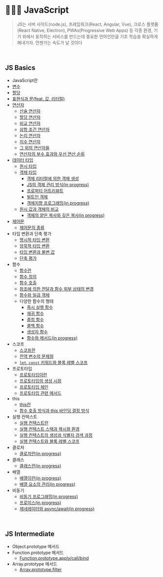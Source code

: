 # 🏃🏻‍♂️ JavaScript

> JS는 서버 사이드(node.js), 프레임워크(React, Angular, Vue), 크로스 플랫폼(React Native, Electron), PWAs(Progressive Web Apps) 등 각종 환경, 기기 위에서 동작하는 서비스를 만드는데 중요한 언어인만큼 기초 학습을 확실하게 해내가자. 언젠가는 속도가 날 것이다

<br>

## JS Basics

- JavaScript란
- [변수](https://github.com/jacenam/WIL-archive/blob/main/Web-Development/JS/JS-Basics/01-Variable/variable.md)
- [할당](https://github.com/jacenam/WIL-archive/blob/main/Web-Development/JS/JS-Basics/02-Assignmnet/assignment.md)
- [표현식과 문(feat. 값, 리터럴)](https://github.com/jacenam/WIL-archive/blob/main/Web-Development/JS/JS-Basics/03-Expression/expression.md)
- [연산자](https://github.com/jacenam/WIL-archive/blob/main/Web-Development/JS/JS-Basics/04-Operator/01-operator-intro.md)
  - [산술 연산자](https://github.com/jacenam/WIL-archive/blob/main/Web-Development/JS/JS-Basics/04-Operator/02-arithmetic-operator.md)
  - [할당 연산자](https://github.com/jacenam/WIL-archive/blob/main/Web-Development/JS/JS-Basics/04-Operator/03-assignment-operator.md)
  - [비교 연산자](https://github.com/jacenam/WIL-archive/blob/main/Web-Development/JS/JS-Basics/04-Operator/04-comparison-operator.md)
  - [삼항 조건 연산자](https://github.com/jacenam/WIL-archive/blob/main/Web-Development/JS/JS-Basics/04-Operator/05-ternary-operator.md)
  - [논리 연산자](https://github.com/jacenam/WIL-archive/blob/main/Web-Development/JS/JS-Basics/04-Operator/06-logical-operator.md)
  - [지수 연산자](https://github.com/jacenam/WIL-archive/blob/main/Web-Development/JS/JS-Basics/04-Operator/07-exponentiation-operator.md)
  - [그 외의 연산자들](https://github.com/jacenam/WIL-archive/blob/main/Web-Development/JS/JS-Basics/04-Operator/08-other-operators.md)
  - [연산자의 부수 효과와 우선 연산 순위](https://github.com/jacenam/WIL-archive/blob/main/Web-Development/JS/JS-Basics/04-Operator/09-operator-after-effect.md)
- [데이터 타입](https://github.com/jacenam/WIL-archive/blob/main/Web-Development/JS/JS-Basics/05-Data-Type/01-data-type.md)
  - [원시 타입](https://github.com/jacenam/WIL-archive/blob/main/Web-Development/JS/JS-Basics/05-Data-Type/02-primitive-type.md)
  - [객체 타입](https://github.com/jacenam/WIL-archive/blob/main/Web-Development/JS/JS-Basics/05-Data-Type/03-object-type.md)
    - [객체 리터럴에 의한 객체 생성](https://github.com/jacenam/WIL-archive/blob/main/Web-Development/JS/JS-Basics/05-Data-Type/03.1-object-literal.md)
    - [JS의 객체 관리 방식(in progress)](https://github.com/jacenam/WIL-archive/blob/main/Web-Development/JS/JS-Basics/05-Data-Type/03.2-js-object.md)
    - [프로퍼티 어트리뷰트](https://github.com/jacenam/WIL-archive/blob/main/Web-Development/JS/JS-Basics/05-Data-Type/03.3-property-attribute.md)
    - [빌트인 객체](https://github.com/jacenam/WIL-archive/blob/main/Web-Development/JS/JS-Basics/05-Data-Type/03.4-built-in--object.md)
    - [객체지향 프로그래밍(in progress)](https://github.com/jacenam/WIL-archive/blob/main/Web-Development/JS/JS-Basics/05-Data-Type/03.5-object-oriented-programming.md)
  - [원시 값과 객체의 비교](https://github.com/jacenam/WIL-archive/blob/main/Web-Development/JS/JS-Basics/05-Data-Type/04-primitive-object-comparison.md)
    - [객체의 얕은 복사와 깊은 복사(in progress)](https://github.com/jacenam/WIL-archive/blob/main/Web-Development/JS/JS-Basics/05-Data-Type/04.1-shallow-deep-copy.md)
- [제어문](https://github.com/jacenam/WIL-archive/blob/main/Web-Development/JS/JS-Basics/06-Control-Flow/01-control-flow-statement--intro.md)
  - [제어문의 종류](https://github.com/jacenam/WIL-archive/blob/main/Web-Development/JS/JS-Basics/06-Control-Flow/02-control-flow-statements.md)
- 타입 변환과 단축 평가
  - [명시적 타입 변환](https://github.com/jacenam/WIL-archive/blob/main/Web-Development/JS/JS-Basics/07-Coercion-Short-Circuit/01-explicit-coercion.md)
  - [암묵적 타입 변환](https://github.com/jacenam/WIL-archive/blob/main/Web-Development/JS/JS-Basics/07-Coercion-Short-Circuit/02-implicit-coercion.md)
  - [타입 변환과 불변 값](https://github.com/jacenam/WIL-archive/blob/main/Web-Development/JS/JS-Basics/07-Coercion-Short-Circuit/03-type-casting.md)
  - [단축 평가](https://github.com/jacenam/WIL-archive/blob/main/Web-Development/JS/JS-Basics/07-Coercion-Short-Circuit/04-short-circuit--evaluation.md)
- 함수
  - [함수란](https://github.com/jacenam/WIL-archive/blob/main/Web-Development/JS/JS-Basics/08-Function/01-function-intro.md)
  - [함수 정의](https://github.com/jacenam/WIL-archive/blob/main/Web-Development/JS/JS-Basics/08-Function/02-defining-functions.md)
  - [함수 호출](https://github.com/jacenam/WIL-archive/blob/main/Web-Development/JS/JS-Basics/08-Function/03-function-invoke.md)
  - [참조에 의한 전달과 함수 외부 상태의 변경](https://github.com/jacenam/WIL-archive/blob/main/Web-Development/JS/JS-Basics/08-Function/04-pass-by-reference.md)
  - [함수와 일급 객체](https://github.com/jacenam/WIL-archive/blob/main/Web-Development/JS/JS-Basics/08-Function/05-first-class-object.md)
  - 다양한 함수의 형태
    - [즉시 실행 함수](https://github.com/jacenam/WIL-archive/blob/main/Web-Development/JS/JS-Basics/08-Function/Function-Types/01-immediately-invoked-function.md)
    - [재귀 함수](https://github.com/jacenam/WIL-archive/blob/main/Web-Development/JS/JS-Basics/08-Function/Function-Types/02-recursive-function.md)
    - [중첩 함수](https://github.com/jacenam/WIL-archive/blob/main/Web-Development/JS/JS-Basics/08-Function/Function-Types/03-nested-function.md)
    - [콜백 함수](https://github.com/jacenam/WIL-archive/blob/main/Web-Development/JS/JS-Basics/08-Function/Function-Types/04-callback-function.md)
    - [생성자 함수](https://github.com/jacenam/WIL-archive/blob/main/Web-Development/JS/JS-Basics/08-Function/Function-Types/05-constructor-function.md)
    - [함수와 메서드(in progress)](https://github.com/jacenam/WIL-archive/blob/main/Web-Development/JS/JS-Basics/08-Function/Function-Types/06-functions-methods.md)
- 스코프
  - [스코프란](https://github.com/jacenam/WIL-archive/blob/main/Web-Development/JS/JS-Basics/09-Scope/01-scope-intro.md)
  - [전역 변수의 문제점](https://github.com/jacenam/WIL-archive/blob/main/Web-Development/JS/JS-Basics/09-Scope/02-global-variable.md)
  - [`let`, `const` 키워드와 블록 레벨 스코프](https://github.com/jacenam/WIL-archive/blob/main/Web-Development/JS/JS-Basics/09-Scope/03-variable-indentifiers.md)
- 프로토타입
  - [프로토타입이란](https://github.com/jacenam/WIL-archive/blob/main/Web-Development/JS/JS-Basics/10-Prototype/01-prototype-intro.md)
  - [프로토타입의 생성 시점](https://github.com/jacenam/WIL-archive/blob/main/Web-Development/JS/JS-Basics/10-Prototype/02-prototype-creation.md)
  - [프로토타입 체인](https://github.com/jacenam/WIL-archive/blob/main/Web-Development/JS/JS-Basics/10-Prototype/03-prototype-chain.md)
  - [프로토타입 관련 메서드](https://github.com/jacenam/WIL-archive/blob/main/Web-Development/JS/JS-Basics/10-Prototype/04-prototype-methods.md)
- this
  - [this란](https://github.com/jacenam/WIL-archive/blob/main/Web-Development/JS/JS-Basics/11-This/01-this-intro.md)
  - [함수 호출 방식과 this 바인딩 결정 방식](https://github.com/jacenam/WIL-archive/blob/main/Web-Development/JS/JS-Basics/11-This/02-function-invoke-this-binding.md)
- 실행 컨텍스트
  - [실행 컨텍스트란](https://github.com/jacenam/WIL-archive/blob/main/Web-Development/JS/JS-Basics/12-Execution-Context/01-execution-context.md)
  - [실행 컨텍스트 스택과 렉시컬 환경](https://github.com/jacenam/WIL-archive/blob/main/Web-Development/JS/JS-Basics/12-Execution-Context/02-stack-lexical.md)
  - [실행 컨텍스트의 생성과 식별자 검색 과정](https://github.com/jacenam/WIL-archive/blob/main/Web-Development/JS/JS-Basics/12-Execution-Context/03-execution-context--identifier.md)
  - [실행 컨텍스트와 블록 레벨 스코프](https://github.com/jacenam/WIL-archive/blob/main/Web-Development/JS/JS-Basics/12-Execution-Context/04-execution-context--block-level-scope.md)
- 클로저
  - [클로저란(in progress)](https://github.com/jacenam/WIL-archive/blob/main/Web-Development/JS/JS-Basics/13-Closure/closure.md)
- 클래스
  - [클래스란(in progress)]()
- 배열
  - [배열이란(in progress)](https://github.com/jacenam/WIL-archive/blob/main/Web-Development/JS/JS-Basics/14-Array/01-array-intro.md)
  - [배열 요소의 관리(in progress)](https://github.com/jacenam/WIL-archive/blob/main/Web-Development/JS/JS-Basics/14-Array/02-array-element.md)
- 비동기
  - [비동기 프로그래밍(in progress)](https://github.com/jacenam/WIL-archive/blob/main/Web-Development/JS/JS-Basics/15-Asynchronous/01-asynchronous-programming.md)
  - [프로미스(in progress)](https://github.com/jacenam/WIL-archive/blob/main/Web-Development/JS/JS-Basics/15-Asynchronous/02-promise.md)
  - [제네레이터와 async/await(in progress)](https://github.com/jacenam/WIL-archive/blob/main/Web-Development/JS/JS-Basics/15-Asynchronous/03-async-await.md)

<br>

## JS Intermediate

- Object.prototype 메서드
- Function.prototype 메서드
  - [Function.prototype.apply/call/bind]()
- Array.prototype 메서드
  - [Array.prototype.filter]()

<br>
